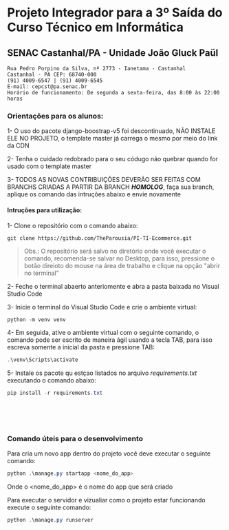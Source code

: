 # Projeto Integrador para a 3º Saída do Curso Técnico em Informática
## SENAC Castanhal/PA - Unidade João Gluck Paül



    Rua Pedro Porpino da Silva, nº 2773 - Ianetama - Castanhal
    Castanhal - PA CEP: 68740-000
    (91) 4009-6547 | (91) 4009-6545
    E-mail: cepcst@pa.senac.br
    Horário de funcionamento: De segunda a sexta-feira, das 8:00 às 22:00 horas


### Orientações para os alunos:
1- O uso do pacote django-boostrap-v5 foi descontinuado, NÃO INSTALE ELE NO PROJETO, o template master já carrega o mesmo por meio do link da CDN

2- Tenha o cuidado redobrado para o seu códugo não quebrar quando for usado com o template master

3- TODOS AS NOVAS CONTRIBUIÇÕES DEVERÃO SER FEITAS COM BRANCHS CRIADAS A PARTIR DA BRANCH <b><i>HOMOLOG</i></b>, faça sua branch, aplique os comando das intruções abaixo e envie novamente 

#### Intruções para utilização:

1- Clone o repositório com o comando abaixo:

```
git clone https://github.com/TheParousia/PI-TI-Ecommerce.git
```

> Obs.: O repositório será salvo no diretório onde você executar o comando, recomenda-se salvar no Desktop, para isso, pressione o botão direioto do mouse na área de trabalho e clique na opção "abrir no terminal"

2- Feche o terminal abaerto anteriomente e abra a pasta baixada no Visual Studio Code

3- Inicie o terminal do Visual Studio Code e crie o ambiente virtual:

```powershell
python -m venv venv 
```

4- Em seguida, ative o ambiente virtual com o seguinte comando, o comando pode ser escrito de maneira ágil usando a tecla TAB, para isso escreva somente a inicial da pasta e pressione TAB:
```powershell
.\venv\Scripts\activate
```

5- Instale os pacote qu estçao listados no arquivo <i>requirements.txt</i> executando o comando abaixo:
```powershell
pip install -r requirements.txt
```
<br>
<br>
<br>

### Comando úteis para o desenvolvimento
Para cria um novo app dentro do projeto você deve executar o seguinte comando:
```powershell
python .\manage.py startapp <nome_do_app>
```

Onde o <nome_do_app> é o nome do app que será criado

Para executar o servidor e vizualiar como o projeto estar funcionando execute o seguinte comando:
```powershell
python .\manage.py runserver
```